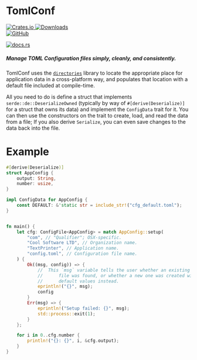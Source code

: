 # TomlConf

[
![Crates.io](https://img.shields.io/crates/v/tomlconf?logo=rust&style=for-the-badge&label=crate)
![Downloads](https://img.shields.io/crates/d/tomlconf?style=flat-square)
](https://crates.io/crates/tomlconf)  
[
![GitHub](https://img.shields.io/github/repo-size/yaulendil/tomlconf?logo=github&style=for-the-badge&label=repo)
](https://github.com/yaulendil/tomlconf)

[
![docs.rs](https://docs.rs/tomlconf/badge.svg?style=for-the-badge)
](https://docs.rs/tomlconf)

##### Manage TOML Configuration files simply, cleanly, and consistently.

TomlConf uses the [`directories`](https://crates.io/crates/directories) library to locate the appropriate place for application data in a cross-platform way, and populates that location with a default file included at compile-time.

All you need to do is define a struct that implements `serde::de::DeserializeOwned` (typically by way of `#[derive(Deserialize)]` for a struct that owns its data) and implement the `ConfigData` trait for it.
You can then use the constructors on the trait to create, load, and read the data from a file;
If you also derive `Serialize`, you can even save changes to the data back into the file.

# Example

```rust
#[derive(Deserialize)]
struct AppConfig {
    output: String,
    number: usize,
}

impl ConfigData for AppConfig {
    const DEFAULT: &'static str = include_str!("cfg_default.toml");
}


fn main() {
    let cfg: ConfigFile<AppConfig> = match AppConfig::setup(
        "com", // "Qualifier"; OSX-specific.
        "Cool Software LTD", // Organization name.
        "TextPrinter", // Application name.
        "config.toml", // Configuration file name.
    ) {
        Ok((msg, config)) => {
            //  This `msg` variable tells the user whether an existing config
            //      file was found, or whether a new one was created with the
            //      default values instead.
            eprintln!("{}", msg);
            config
        }
        Err(msg) => {
            eprintln!("Setup failed: {}", msg);
            std::process::exit(1);
        }
    };

    for i in 0..cfg.number {
        println!("{}: {}", i, &cfg.output);
    }
}
```
